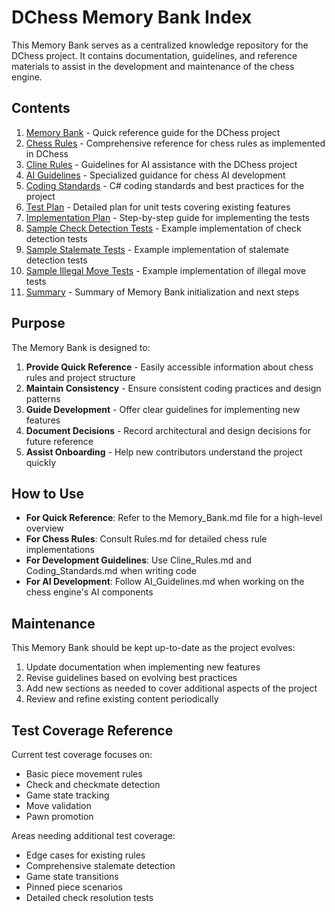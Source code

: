 # DChess Memory Bank Index

This Memory Bank serves as a centralized knowledge repository for the DChess project. It contains documentation, guidelines, and reference materials to assist in the development and maintenance of the chess engine.

## Contents

1. [Memory Bank](./Memory_Bank.md) - Quick reference guide for the DChess project
2. [Chess Rules](./Rules.md) - Comprehensive reference for chess rules as implemented in DChess
3. [Cline Rules](./Cline_Rules.md) - Guidelines for AI assistance with the DChess project
4. [AI Guidelines](./AI_Guidelines.md) - Specialized guidance for chess AI development
5. [Coding Standards](./Coding_Standards.md) - C# coding standards and best practices for the project
6. [Test Plan](./Test_Plan.md) - Detailed plan for unit tests covering existing features
7. [Implementation Plan](./Implementation_Plan.md) - Step-by-step guide for implementing the tests
8. [Sample Check Detection Tests](./Sample_CheckDetectionTests.cs) - Example implementation of check detection tests
9. [Sample Stalemate Tests](./Sample_StalemateTests.cs) - Example implementation of stalemate detection tests
10. [Sample Illegal Move Tests](./Sample_IllegalMoveTests.cs) - Example implementation of illegal move tests
11. [Summary](./Summary.md) - Summary of Memory Bank initialization and next steps

## Purpose

The Memory Bank is designed to:

1. **Provide Quick Reference** - Easily accessible information about chess rules and project structure
2. **Maintain Consistency** - Ensure consistent coding practices and design patterns
3. **Guide Development** - Offer clear guidelines for implementing new features
4. **Document Decisions** - Record architectural and design decisions for future reference
5. **Assist Onboarding** - Help new contributors understand the project quickly

## How to Use

- **For Quick Reference**: Refer to the Memory_Bank.md file for a high-level overview
- **For Chess Rules**: Consult Rules.md for detailed chess rule implementations
- **For Development Guidelines**: Use Cline_Rules.md and Coding_Standards.md when writing code
- **For AI Development**: Follow AI_Guidelines.md when working on the chess engine's AI components

## Maintenance

This Memory Bank should be kept up-to-date as the project evolves:

1. Update documentation when implementing new features
2. Revise guidelines based on evolving best practices
3. Add new sections as needed to cover additional aspects of the project
4. Review and refine existing content periodically

## Test Coverage Reference

Current test coverage focuses on:

- Basic piece movement rules
- Check and checkmate detection
- Game state tracking
- Move validation
- Pawn promotion

Areas needing additional test coverage:

- Edge cases for existing rules
- Comprehensive stalemate detection
- Game state transitions
- Pinned piece scenarios
- Detailed check resolution tests
